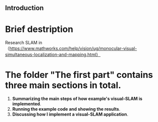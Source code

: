 ## Introduction

# Brief destription
Research SLAM in（https://www.mathworks.com/help/vision/ug/monocular-visual-simultaneous-localization-and-mapping.html）

# The folder "The first part" contains three main sections in total.
1. **Summarizing the main steps of how example's visual-SLAM is implemented**.
2. **Running the example code and showing the results**.
3. **Discussing how I implement a visual-SLAM application**.

